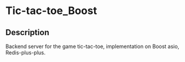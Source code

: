 # Tic-tac-toe_Boost

## Description

Backend server for the game tic-tac-toe, implementation on Boost asio, Redis-plus-plus.